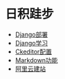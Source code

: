 日积跬步
===
+ [Django部署](Deploy)
+ [Django学习](Web)
+ [Ckeditor配置](Ckeditor)
+ [Markdown功能](Markdown)
+ [阿里云建站](aliyun)